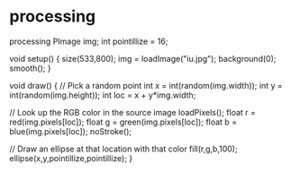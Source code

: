 processing
==========

processing
PImage img;
int pointillize = 16;

void setup() {
  size(533,800);
  img = loadImage("iu.jpg");
  background(0);
  smooth();
}

void draw() {
  // Pick a random point
  int x = int(random(img.width));
  int y = int(random(img.height));
  int loc = x + y*img.width;
  
  // Look up the RGB color in the source image
  loadPixels();
  float r = red(img.pixels[loc]);
  float g = green(img.pixels[loc]);
  float b = blue(img.pixels[loc]);
  noStroke();
  
  // Draw an ellipse at that location with that color
  fill(r,g,b,100);
  ellipse(x,y,pointillize,pointillize);
}
